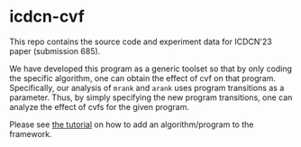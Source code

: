 # icdcn-cvf
This repo contains the source code and experiment data for ICDCN'23 paper (submission 685).

We have developed this program as a generic toolset so that by only coding the specific algorithm, one can obtain the effect of cvf on that program. 
Specifically, our analysis of `mrank` and `arank` uses program transitions as a parameter. Thus, by simply specifying the new program transitions, one can analyze the effect of cvfs for the given program.

Please see [the tutorial](tutorial.md) on how to add an algorithm/program to the framework.
